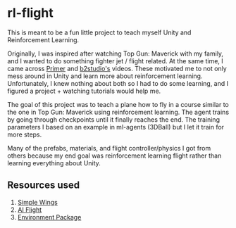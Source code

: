 # rl-flight

This is meant to be a fun little project to teach myself Unity and Reinforcement Learning.

Originally, I was inspired after watching Top Gun: Maverick with my family, and I wanted to do something fighter jet / flight related. At the same time, I came across [Primer](https://www.youtube.com/channel/UCKzJFdi57J53Vr_BkTfN3uQ) and [b2studio's](https://www.youtube.com/channel/UCIcGc8tDHYZ3vY3NcS8JXaQ?app=desktop) videos.
These motivated me to not only mess around in Unity and learn more about reinforcement learning. Unfortunately, I knew nothing about both so I had to do some learning, and I figured a project + watching tutorials would help me.

The goal of this project was to teach a plane how to fly in a course similar to the one in Top Gun: Maverick using reinforcement learning. The agent trains by going through checkpoints until it finally reaches the end. The training parameters I based on an example in ml-agents (3DBall) but I let it train for more steps.

Many of the prefabs, materials, and flight controller/physics I got from others because my end goal was reinforcement learning flight rather than learning everything about Unity.

## Resources used
1. [Simple Wings](https://github.com/brihernandez/SimpleWings)
2. [AI Flight](https://www.udemy.com/course/ai-flight/)
3. [Environment Package](https://assetstore.unity.com/packages/3d/environments/landscapes/simple-low-poly-nature-pack-157552)
